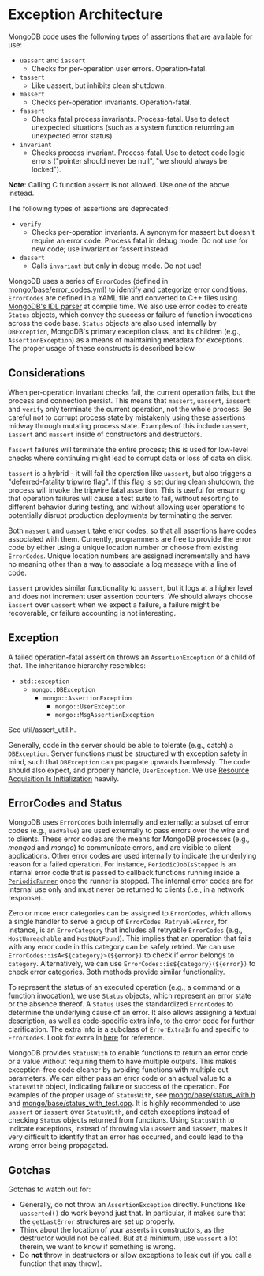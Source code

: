 # Exception Architecture

MongoDB code uses the following types of assertions that are available for use:
-   `uassert` and `iassert`
    -   Checks for per-operation user errors. Operation-fatal.
-   `tassert`
    -   Like uassert, but inhibits clean shutdown.
-   `massert`
    -   Checks per-operation invariants. Operation-fatal.
-   `fassert`
    -   Checks fatal process invariants. Process-fatal. Use to detect unexpected situations (such
        as a system function returning an unexpected error status).
-   `invariant`
    -   Checks process invariant. Process-fatal. Use to detect code logic errors ("pointer should
        never be null", "we should always be locked").

__Note__: Calling C function `assert` is not allowed. Use one of the above instead.

The following types of assertions are deprecated:

-   `verify`
    -   Checks per-operation invariants. A synonym for massert but doesn't require an error code.
        Process fatal in debug mode. Do not use for new code; use invariant or fassert instead.
-   `dassert`
    -   Calls `invariant` but only in debug mode. Do not use!

MongoDB uses a series of `ErrorCodes` (defined in [mongo/base/error_codes.yml][error_codes_yml]) to
identify and categorize error conditions. `ErrorCodes` are defined in a YAML file and converted to
C++ files using [MongoDB's IDL parser][idlc_py] at compile time. We also use error codes to create
`Status` objects, which convey the success or failure of function invocations across the code base.
`Status` objects are also used internally by `DBException`, MongoDB's primary exception class, and
its children (e.g., `AssertionException`) as a means of maintaining metadata for exceptions. The
proper usage of these constructs is described below.

## Considerations

When per-operation invariant checks fail, the current operation fails, but the process and
connection persist. This means that `massert`, `uassert`, `iassert` and `verify` only
terminate the current operation, not the whole process. Be careful not to corrupt process state by
mistakenly using these assertions midway through mutating process state. Examples of this include
`uassert`, `iassert` and `massert` inside of constructors and destructors.

`fassert` failures will terminate the entire process; this is used for low-level checks where
continuing might lead to corrupt data or loss of data on disk.

`tassert` is a hybrid - it will fail the operation like `uassert`, but also triggers a
"deferred-fatality tripwire flag". If this flag is set during clean shutdown, the process will
invoke the tripwire fatal assertion. This is useful for ensuring that operation failures will cause
a test suite to fail, without resorting to different behavior during testing, and without allowing
user operations to potentially disrupt production deployments by terminating the server.

Both `massert` and `uassert` take error codes, so that all assertions have codes associated with
them. Currently, programmers are free to provide the error code by either using a unique location
number or choose from existing `ErrorCodes`. Unique location numbers are assigned incrementally and
have no meaning other than a way to associate a log message with a line of code.

`iassert` provides similar functionality to `uassert`, but it logs at a higher level and
does not increment user assertion counters. We should always choose `iassert` over `uassert`
when we expect a failure, a failure might be recoverable, or failure accounting is not interesting.


## Exception

A failed operation-fatal assertion throws an `AssertionException` or a child of that.
The inheritance hierarchy resembles:

-   `std::exception`
    -   `mongo::DBException`
        -   `mongo::AssertionException`
            -   `mongo::UserException`
            -   `mongo::MsgAssertionException`

See util/assert_util.h.

Generally, code in the server should be able to tolerate (e.g., catch) a `DBException`. Server
functions must be structured with exception safety in mind, such that `DBException` can propagate
upwards harmlessly. The code should also expect, and properly handle, `UserException`. We use
[Resource Acquisition Is Initialization][raii] heavily.

## ErrorCodes and Status

MongoDB uses `ErrorCodes` both internally and externally: a subset of error codes (e.g.,
`BadValue`) are used externally to pass errors over the wire and to clients. These error codes are
the means for MongoDB processes (e.g., *mongod* and *mongo*) to communicate errors, and are visible
to client applications. Other error codes are used internally to indicate the underlying reason for
a failed operation. For instance, `PeriodicJobIsStopped` is an internal error code that is passed
to callback functions running inside a [`PeriodicRunner`][periodic_runner_h] once the runner is
stopped. The internal error codes are for internal use only and must never be returned to clients
(i.e., in a network response).

Zero or more error categories can be assigned to `ErrorCodes`, which allows a single handler to
serve a group of `ErrorCodes`. `RetryableError`, for instance, is an `ErrorCategory` that includes
all retryable `ErrorCodes` (e.g., `HostUnreachable` and `HostNotFound`). This implies that an
operation that fails with any error code in this category can be safely retried. We can use
`ErrorCodes::isA<${category}>(${error})` to check if `error` belongs to `category`. Alternatively,
we can use `ErrorCodes::is${category}(${error})` to check error categories. Both methods provide
similar functionality.

To represent the status of an executed operation (e.g., a command or a function invocation), we
use `Status` objects, which represent an error state or the absence thereof. A `Status` uses the
standardized `ErrorCodes` to determine the underlying cause of an error. It also allows assigning
a textual description, as well as code-specific extra info, to the error code for further
clarification. The extra info is a subclass of `ErrorExtraInfo` and specific to `ErrorCodes`. Look
for `extra` in [here][error_codes_yml] for reference.

MongoDB provides `StatusWith` to enable functions to return an error code or a value without
requiring them to have multiple outputs. This makes exception-free code cleaner by avoiding
functions with multiple out parameters. We can either pass an error code or an actual value to a
`StatusWith` object, indicating failure or success of the operation. For examples of the proper
usage of `StatusWith`, see [mongo/base/status_with.h][status_with_h] and
[mongo/base/status_with_test.cpp][status_with_test_cpp]. It is highly recommended to use `uassert`
or `iassert` over `StatusWith`, and catch exceptions instead of checking `Status` objects
returned from functions. Using `StatusWith` to indicate exceptions, instead of throwing via
`uassert` and `iassert`, makes it very difficult to identify that an error has occurred, and
could lead to the wrong error being propagated.

## Gotchas

Gotchas to watch out for:

-   Generally, do not throw an `AssertionException` directly. Functions like `uasserted()` do work
    beyond just that. In particular, it makes sure that the `getLastError` structures are set up
    properly.
-   Think about the location of your asserts in constructors, as the destructor would not be
    called. But at a minimum, use `wassert` a lot therein, we want to know if something is wrong.
-   Do __not__ throw in destructors or allow exceptions to leak out (if you call a function that
    may throw).


[raii]: https://en.wikipedia.org/wiki/Resource_acquisition_is_initialization
[error_codes_yml]: ../src/mongo/base/error_codes.yml
[periodic_runner_h]: ../src/mongo/util/periodic_runner.h
[status_with_h]: ../src/mongo/base/status_with.h
[idlc_py]: ../buildscripts/idl/idlc.py
[status_with_test_cpp]: ../src/mongo/base/status_with_test.cpp
